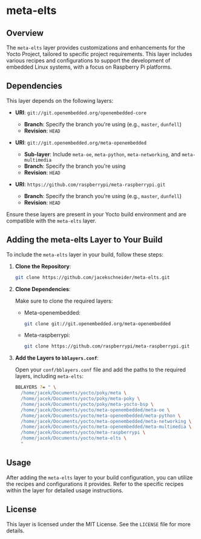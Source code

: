 # meta-elts

## Overview

The `meta-elts` layer provides customizations and enhancements for the Yocto Project, tailored to specific project requirements. This layer includes various recipes and configurations to support the development of embedded Linux systems, with a focus on Raspberry Pi platforms.

## Dependencies

This layer depends on the following layers:

- **URI**: `git://git.openembedded.org/openembedded-core`
  - **Branch**: Specify the branch you're using (e.g., `master`, `dunfell`)
  - **Revision**: `HEAD`

- **URI**: `git://git.openembedded.org/meta-openembedded`
  - **Sub-layer**: Include `meta-oe`, `meta-python`, `meta-networking`, and `meta-multimedia`
  - **Branch**: Specify the branch you're using
  - **Revision**: `HEAD`

- **URI**: `https://github.com/raspberrypi/meta-raspberrypi.git`
  - **Branch**: Specify the branch you're using (e.g., `master`, `dunfell`)
  - **Revision**: `HEAD`

Ensure these layers are present in your Yocto build environment and are compatible with the `meta-elts` layer.

## Adding the meta-elts Layer to Your Build

To include the `meta-elts` layer in your build, follow these steps:

1. **Clone the Repository**:

   ```bash
   git clone https://github.com/jacekschneider/meta-elts.git
   ```

2. **Clone Dependencies**:

   Make sure to clone the required layers:
   - Meta-openembedded:
     ```bash
     git clone git://git.openembedded.org/meta-openembedded
     ```
   - Meta-raspberrypi:
     ```bash
     git clone https://github.com/raspberrypi/meta-raspberrypi.git
     ```

3. **Add the Layers to `bblayers.conf`**:

   Open your `conf/bblayers.conf` file and add the paths to the required layers, including `meta-elts`:

   ```bash
   BBLAYERS ?= " \
     /home/jacek/Documents/yocto/poky/meta \
     /home/jacek/Documents/yocto/poky/meta-poky \
     /home/jacek/Documents/yocto/poky/meta-yocto-bsp \
     /home/jacek/Documents/yocto/meta-openembedded/meta-oe \
     /home/jacek/Documents/yocto/meta-openembedded/meta-python \
     /home/jacek/Documents/yocto/meta-openembedded/meta-networking \
     /home/jacek/Documents/yocto/meta-openembedded/meta-multimedia \
     /home/jacek/Documents/yocto/meta-raspberrypi \
     /home/jacek/Documents/yocto/meta-elts \
     "
   ```

## Usage

After adding the `meta-elts` layer to your build configuration, you can utilize the recipes and configurations it provides. Refer to the specific recipes within the layer for detailed usage instructions.

## License

This layer is licensed under the MIT License. See the `LICENSE` file for more details.

